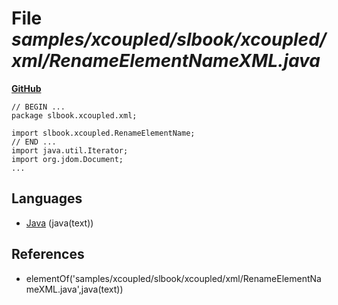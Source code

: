 # File _samples/xcoupled/slbook/xcoupled/xml/RenameElementNameXML.java_
**[GitHub](https://github.com/softlang/yas/blob/master/samples/xcoupled/slbook/xcoupled/xml/RenameElementNameXML.java)**
```
// BEGIN ...
package slbook.xcoupled.xml;

import slbook.xcoupled.RenameElementName;
// END ...
import java.util.Iterator;
import org.jdom.Document;
...
```

## Languages
* [Java](../languages/Java.md) (java(text))

## References
* elementOf('samples/xcoupled/slbook/xcoupled/xml/RenameElementNameXML.java',java(text))
